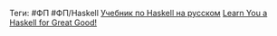 Теги: #ФП #ФП/Haskell
[Учебник по Haskell на русском](https://anton-k.github.io/ru-haskell-book/book/toc.html)
[Learn You a Haskell for Great Good!](http://learnyouahaskell.com/chapters)
